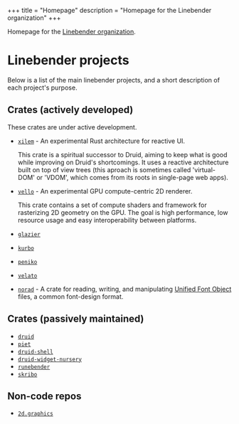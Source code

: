 +++
title = "Homepage"
description = "Homepage for the Linebender organization"
+++

Homepage for the [Linebender organization](https://github.com/linebender).

# Linebender projects

Below is a list of the main linebender projects, and a short description of each project's purpose.

## Crates (actively developed)

These crates are under active development.

 - [`xilem`][xilem] - An experimental Rust architecture for reactive UI.

   This crate is a spiritual successor to Druid, aiming to keep what is good while
   improving on Druid's shortcomings. It uses a reactive architecture built on
   top of view trees (this aproach is sometimes called 'virtual-DOM' or 'VDOM', which
   comes from its roots in single-page web apps).
 - [`vello`][vello] - An experimental GPU compute-centric 2D renderer.

   This crate contains a set of compute shaders and framework for rasterizing 2D
   geometry on the GPU. The goal is high performance, low resource usage and easy
   interoperability between platforms.
 - [`glazier`][glazier]
 - [`kurbo`][kurbo]
 - [`peniko`][norad]
 - [`velato`][velato]
 - [`norad`][norad] - A crate for reading, writing, and manipulating [Unified Font Object]
   files, a common font-design format.

## Crates (passively maintained)

 - [`druid`][druid]
 - [`piet`][piet]
 - [`druid-shell`][druid-shell]
 - [`druid-widget-nursery`][druid-widget-nursery]
 - [`runebender`][runebender]
 - [`skribo`][skribo]

## Non-code repos

 - [`2d.graphics`][2d.graphics]

[piet]: https://github.com/linebender/piet
[kurbo]: https://github.com/linebender/kurbo
[druid]: https://github.com/linebender/druid
[druid-shell]: https://github.com/linebender/druid/tree/master/druid-shell
[glazier]: https://github.com/linebender/glazier
[vello]: https://github.com/linebender/vello
[runebender]: https://github.com/linebender/runebender
[xilem]: https://github.com/linebender/xilem
[2d.graphics]: https://github.com/linebender/2d.graphics
[velato]: https://github.com/linebender/velato
[norad]: https://github.com/linebender/norad
[peniko]: https://github.com/linebender/peniko
[druid-widget-nursery]: https://github.com/linebender/druid-widget-nursery
[skribo]: https://github.com/linebender/skribo
[Unified Font Object]: http://unifiedfontobject.org/
